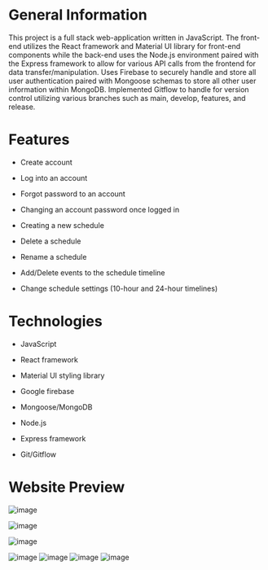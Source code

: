 # General Information

This project is a full stack web-application written in JavaScript. The front-end utilizes the React framework and Material UI library for front-end components while the back-end uses the Node.js environment paired with the Express framework to allow for various API calls from the frontend for data transfer/manipulation. Uses Firebase to securely handle and store all user authentication paired with Mongoose schemas to store all other user information within MongoDB. Implemented Gitflow to handle for version control utilizing various branches such as main, develop, features, and release.


# Features

- Create account

- Log into an account

- Forgot password to an account

- Changing an account password once logged in

- Creating a new schedule

- Delete a schedule

- Rename a schedule

- Add/Delete events to the schedule timeline

- Change schedule settings (10-hour and 24-hour timelines)

# Technologies 

- JavaScript

- React framework

- Material UI styling library

- Google firebase

- Mongoose/MongoDB

- Node.js

- Express framework

- Git/Gitflow

# Website Preview

![image](https://user-images.githubusercontent.com/82501158/142956281-bd86e8ff-0c8b-48d2-9189-445aa72a759e.png)

![image](https://user-images.githubusercontent.com/82501158/142956293-fe4c099e-ebad-49ea-9bb7-6609bdd56577.png)

![image](https://user-images.githubusercontent.com/82501158/142956321-955409b6-ea3c-48b2-bd50-466487e5000a.png)

![image](https://user-images.githubusercontent.com/82501158/142956372-3d7b9324-0105-4098-a93c-b761e8bf846c.png)
![image](https://user-images.githubusercontent.com/82501158/142956439-25ae1c27-885a-4115-881d-34b45b89e4d6.png)
![image](https://user-images.githubusercontent.com/82501158/142956415-351743e5-b0e7-47d1-88c4-c7b593d9d2fa.png)
![image](https://user-images.githubusercontent.com/82501158/142956396-f95a8f23-b608-40e7-bfaf-2caf22a31733.png)



